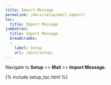 ```yaml
---
title: Import Message
permalink: /docs/setup/mail-import/
toc:
  title: Import Message
jumbotron:
  title: Import Message
  breadcrumbs:
  - 
    label: Setup
    url: /docs/setup/
---
```


Navigate to **Setup** >> **Mail** >> **Import Message**.

{% include setup_toc.html %}